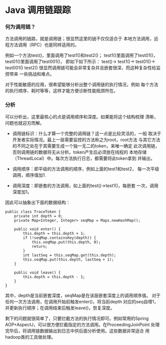Java 调用链跟踪
===

### 何为调用链？

方法调用的链路，就是调用链；很显然这里的链不仅仅适合于
本地方法调用，远程方法调用（RPC）也是同样适用的。

例如一个方法test()，里面调用了test1()和test2()；
test1()里面调用了test01()，test01()里面调用了test001()，
即如下如下所示：
test()->
    test1()->
        test01()->
            test001()
    test2()
很显然调用链可能会非常复杂并且嵌套很深，而这种复杂性给监控带来
一些挑战和难点。

对于性能敏感的应用，很希望能够分析出整个调用链的执行情况，例如
每个方法的执行顺序、耗时等等，这样才能方便诊断性能瓶颈所在。

### 分析

可以分析出，这里最核心的点是调用顺序和深度。如果能将这个结构梳理
清晰，问题也就迎刃而解。

* 调用链标识：什么才算一个完整的调用链？这一点是比较灵活的，一般
取决于开发者实际情况。最上一层需要监控的方法称之为root，root方法
与其它方法的不同之处在于其需要生成一个独一无二的token，来唯一确定
此次调用链，否则调用链的数据将无从分析。token产生后必须放在线程的
本地存储（ThreadLocal）中。每次方法执行日志，都需要将此token拿到
并输出。

* 调用顺序：即平级的方法调用的顺序，例如上面的test1和test2，
每一次平级调用，顺序值加1.
* 调用深度：即嵌套的方法调用，如上面的test()->test1()，每嵌套
一次，调用深度加1。

因此可以抽象出下面的数据结构：

    public class TraceToken {
        private int depth = 0;
        private Map<Integer, Integer> seqMap = Maps.newHashMap();
        
        public void enter() {
            this.depth = this.depth + 1;
            if (!seqMap.containsKey(depth)) {
                this.seqMap.put(this.depth, 0);
                return;
            }
            int lastSeq = this.seqMap.get(this.depth);
            this.seqMap.put(this.depth, lastSeq + 1);
        }
        
        public void leave() {
            this.depth = this.depth - 1;
        }
    }

其中，depth是当前嵌套深度，seqMap是在该层嵌套深度上的调用顺序值。
对于任何一次方法调用，在调用开始前触发enter()，将当前depth
对应的seq自增1，并更新执行顺序；在调用结束后触发leave()，恢复深度。

剩下的问题就很简单了，只要拦截方法的执行情况即可。例如常用的Spring
AOP+AspectJ，可以很方便拦截指定的方法调用。在ProceedingJoinPoint
处理完毕后，将调用链数据输出到日志中供后面分析使用。这些数据非常适合
用hadoop类的工具做处理。

